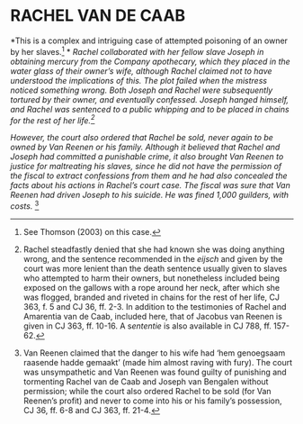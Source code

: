 # RACHEL VAN DE CAAB

*This is a complex and intriguing case of attempted poisoning of an owner by her slaves.[^1] * *Rachel collaborated with her fellow slave Joseph in obtaining mercury from the Company apothecary, which they placed in the water glass of their owner’s wife, although Rachel claimed not to have understood the implications of this. The plot failed when the mistress noticed something wrong. Both Joseph and Rachel were subsequently tortured by their owner, and eventually confessed. Joseph hanged himself, and Rachel was sentenced to a public whipping and to be placed in chains for the rest of her life.[^2]*

*However, the court also ordered that Rachel be sold, never again to be owned by Van Reenen or his family. Although it believed that Rachel and Joseph had committed a punishable crime, it also brought Van Reenen to justice for maltreating his slaves, since he did not have the permission of the fiscal to extract confessions from them and he had also concealed the facts about his actions in Rachel’s court case. The fiscal was sure that Van Reenen had driven Joseph to his suicide. He was fined 1,000 guilders, with costs.* [^3]

[^1]: See Thomson (2003) on this case.

[^2]: Rachel steadfastly denied that she had known she was doing anything wrong, and the sentence recommended in the *eijsch* and given by the court was more lenient than the death sentence usually given to slaves who attempted to harm their owners, but nonetheless included being exposed on the gallows with a rope around her neck, after which she was flogged, branded and riveted in chains for the rest of her life, CJ 363, f. 5 and CJ 36, ff. 2-3. In addition to the testimonies of Rachel and Amarentia van de Caab, included here, that of Jacobus van Reenen is given in CJ 363, ff. 10-16. A s*ententie* is also available in CJ 788, ff. 157-62.

[^3]: Van Reenen claimed that the danger to his wife had ‘hem genoegsaam raasende hadde gemaakt’ (made him almost raving with fury). The court was unsympathetic and Van Reenen was found guilty of punishing and tormenting Rachel van de Caab and Joseph van Bengalen without permission; while the court also ordered Rachel to be sold (for Van Reenen’s profit) and never to come into his or his family’s possession, CJ 36, ff. 6-8 and CJ 363, ff. 21-4.